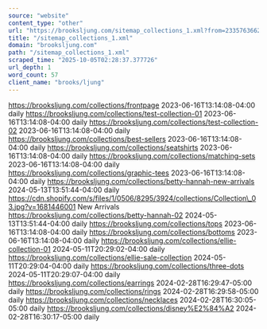 ```yaml
---
source: "website"
content_type: "other"
url: "https://brooksljung.com/sitemap_collections_1.xml?from=233576366276&to=295141867716"
title: "/sitemap_collections_1.xml"
domain: "brooksljung.com"
path: "/sitemap_collections_1.xml"
scraped_time: "2025-10-05T02:28:37.377726"
url_depth: 1
word_count: 57
client_name: "brooks/ljung"
---
```


https://brooksljung.com/collections/frontpage 2023-06-16T13:14:08-04:00 daily https://brooksljung.com/collections/test-collection-01 2023-06-16T13:14:08-04:00 daily https://brooksljung.com/collections/test-collection-02 2023-06-16T13:14:08-04:00 daily https://brooksljung.com/collections/best-sellers 2023-06-16T13:14:08-04:00 daily https://brooksljung.com/collections/seatshirts 2023-06-16T13:14:08-04:00 daily https://brooksljung.com/collections/matching-sets 2023-06-16T13:14:08-04:00 daily https://brooksljung.com/collections/graphic-tees 2023-06-16T13:14:08-04:00 daily https://brooksljung.com/collections/betty-hannah-new-arrivals 2024-05-13T13:51:44-04:00 daily https://cdn.shopify.com/s/files/1/0506/8295/3924/collections/Collection\_03.jpg?v=1681446001 New Arrivals https://brooksljung.com/collections/betty-hannah-02 2024-05-13T13:51:44-04:00 daily https://brooksljung.com/collections/tops 2023-06-16T13:14:08-04:00 daily https://brooksljung.com/collections/bottoms 2023-06-16T13:14:08-04:00 daily https://brooksljung.com/collections/ellie-collection-01 2024-05-11T20:29:02-04:00 daily https://brooksljung.com/collections/ellie-sale-collection 2024-05-11T20:29:04-04:00 daily https://brooksljung.com/collections/three-dots 2024-05-11T20:29:07-04:00 daily https://brooksljung.com/collections/earrings 2024-02-28T16:29:47-05:00 daily https://brooksljung.com/collections/rings 2024-02-28T16:29:58-05:00 daily https://brooksljung.com/collections/necklaces 2024-02-28T16:30:05-05:00 daily https://brooksljung.com/collections/disney%E2%84%A2 2024-02-28T16:30:17-05:00 daily
